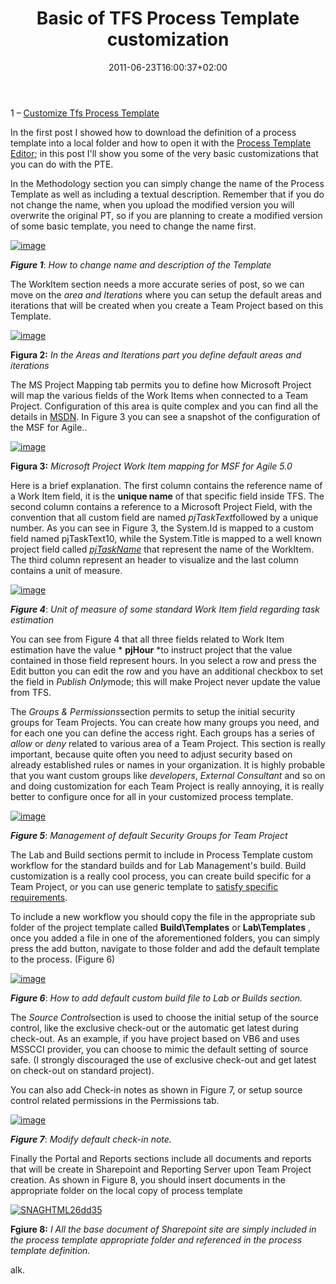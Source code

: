 ﻿---
title: "Basic of TFS Process Template customization"
description: ""
date: 2011-06-23T16:00:37+02:00
draft: false
tags: [ALM,Process Template,Tfs]
categories: [Team Foundation Server]
---
1 – [Customize Tfs Process Template](http://www.codewrecks.com/blog/index.php/2011/06/22/customize-tfs-process-template/)

In the first post I showed how to download the definition of a process template into a local folder and how to open it with the [Process Template Editor](http://msdn.microsoft.com/en-us/vstudio/bb980963); in this post I'll show you some of the very basic customizations that you can do with the PTE.

In the Methodology section you can simply change the name of the Process Template as well as including a textual description. Remember that if you do not change the name, when you upload the modified version you will overwrite the original PT, so if you are planning to create a modified version of some basic template, you need to change the name first.

[![image](http://blogs.ugidotnet.org/images/blogs_ugidotnet_org/rgm/Windows-Live-Writer/75be622fbf8f_7CC1/image_thumb.png "image")](http://blogs.ugidotnet.org/images/blogs_ugidotnet_org/rgm/Windows-Live-Writer/75be622fbf8f_7CC1/image_2.png)

 ***Figure 1***: *How to change name and description of the Template*

The WorkItem section needs a more accurate series of post, so we can move on the *area and Iterations* where you can setup the default areas and iterations that will be created when you create a Team Project based on this Template.

[![image](http://blogs.ugidotnet.org/images/blogs_ugidotnet_org/rgm/Windows-Live-Writer/75be622fbf8f_7CC1/image_thumb_2.png "image")](http://blogs.ugidotnet.org/images/blogs_ugidotnet_org/rgm/Windows-Live-Writer/75be622fbf8f_7CC1/image_6.png)

 **Figura 2:** *In the Areas and Iterations part you define default areas and iterations*

The MS Project Mapping tab permits you to define how Microsoft Project will map the various fields of the Work Items when connected to a Team Project. Configuration of this area is quite complex and you can find all the details in [MSDN](http://msdn.microsoft.com/en-us/library/ms404684.aspx). In Figure 3 you can see a snapshot of the configuration of the MSF for Agile..

[![image](https://www.codewrecks.com/blog/wp-content/uploads/2011/06/image_thumb21.png "image")](https://www.codewrecks.com/blog/wp-content/uploads/2011/06/image21.png)

 **Figura 3:** *Microsoft Project Work Item mapping for MSF for Agile 5.0*

Here is a brief explanation. The first column contains the reference name of a Work Item field, it is the  **unique name** of that specific field inside TFS. The second column contains a reference to a Microsoft Project Field, with the convention that all custom field are named *pjTaskText*followed by a unique number. As you can see in Figure 3, the System.Id is mapped to a custom field named pjTaskText10, while the System.Title is mapped to a well known project field called [*pjTaskName*](http://msdn.microsoft.com/en-us/library/ms404686.aspx) that represent the name of the WorkItem. The third column represent an header to visualize and the last column contains a unit of measure.

[![image](https://www.codewrecks.com/blog/wp-content/uploads/2011/06/image_thumb22.png "image")](https://www.codewrecks.com/blog/wp-content/uploads/2011/06/image22.png)

 ***Figure 4***: *Unit of measure of some standard Work Item field regarding task estimation*

You can see from Figure 4 that all three fields related to Work Item estimation have the value * **pjHour** *to instruct project that the value contained in those field represent hours. In you select a row and press the Edit button you can edit the row and you have an additional checkbox to set the field in *Publish Only*mode; this will make Project never update the value from TFS.

The *Groups & Permissions*section permits to setup the initial security groups for Team Projects. You can create how many groups you need, and for each one you can define the access right. Each groups has a series of *allow* or *deny* related to various area of a Team Project. This section is really important, because quite often you need to adjust security based on already established rules or names in your organization. It is highly probable that you want custom groups like *developers*, *External Consultant* and so on and doing customization for each Team Project is really annoying, it is really better to configure once for all in your customized process template.

[![image](http://blogs.ugidotnet.org/images/blogs_ugidotnet_org/rgm/Windows-Live-Writer/75be622fbf8f_7CC1/image_thumb_1.png "image")](http://blogs.ugidotnet.org/images/blogs_ugidotnet_org/rgm/Windows-Live-Writer/75be622fbf8f_7CC1/image_4.png)

 ***Figure 5***: *Management of default Security Groups for Team Project*

The Lab and Build sections permit to include in Process Template custom workflow for the standard builds and for Lab Management's build. Build customization is a really cool process, you can create build specific for a Team Project, or you can use generic template to [satisfy specific requirements](http://blogs.msdn.com/b/jimlamb/archive/2010/09/14/parallelized-builds-with-tfs2010.aspx).

To include a new workflow you should copy the file in the appropriate sub folder of the project template called  **Build\Templates** or  **Lab\Templates** , once you added a file in one of the aforementioned folders, you can simply press the add button, navigate to those folder and add the default template to the process. (Figure 6)

[![image](https://www.codewrecks.com/blog/wp-content/uploads/2011/06/image_thumb23.png "image")](https://www.codewrecks.com/blog/wp-content/uploads/2011/06/image23.png)

 ***Figure 6***: *How to add default custom build file to Lab or Builds section.*

The *Source Control*section is used to choose the initial setup of the source control, like the exclusive check-out or the automatic get latest during check-out. As an example, if you have project based on VB6 and uses MSSCCI provider, you can choose to mimic the default setting of source safe. (I strongly discouraged the use of exclusive check-out and get latest on check-out on standard project).

You can also add Check-in notes as shown in Figure 7, or setup source control related permissions in the Permissions tab.

[![image](http://blogs.ugidotnet.org/images/blogs_ugidotnet_org/rgm/Windows-Live-Writer/75be622fbf8f_7CC1/image_thumb_4.png "image")](http://blogs.ugidotnet.org/images/blogs_ugidotnet_org/rgm/Windows-Live-Writer/75be622fbf8f_7CC1/image_10.png)

 ***Figure 7***: *Modify default check-in note.*

Finally the Portal and Reports sections include all documents and reports that will be create in Sharepoint and Reporting Server upon Team Project creation. As shown in Figure 8, you should insert documents in the appropriate folder on the local copy of process template

[![SNAGHTML26dd35](https://www.codewrecks.com/blog/wp-content/uploads/2011/06/SNAGHTML26dd35_thumb.png "SNAGHTML26dd35")](https://www.codewrecks.com/blog/wp-content/uploads/2011/06/SNAGHTML26dd35.png)

 **Fgiure 8:** *I All the base document of Sharepoint site are simply included in the process template appropriate folder and referenced in the process template definition.*

alk.

